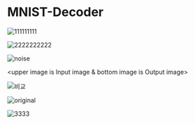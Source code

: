# MNIST-Decoder

![111111111](https://user-images.githubusercontent.com/49590432/59329493-f845a480-8d29-11e9-965e-43d61e062811.PNG)


![2222222222](https://user-images.githubusercontent.com/49590432/59329497-fa0f6800-8d29-11e9-8519-80875f0d619b.PNG)


![noise](https://user-images.githubusercontent.com/49590432/59329513-0398d000-8d2a-11e9-8391-4f412df71cc5.png)

<upper image is Input image & bottom image is Output image>


![비교](https://user-images.githubusercontent.com/49590432/59329518-072c5700-8d2a-11e9-9a82-11953348a81d.png)
<original image>

![original](https://user-images.githubusercontent.com/49590432/59329521-08f61a80-8d2a-11e9-9e58-bdebab86f5f4.png)


![3333](https://user-images.githubusercontent.com/49590432/59329605-3d69d680-8d2a-11e9-9e3d-2061f72b968d.PNG)


